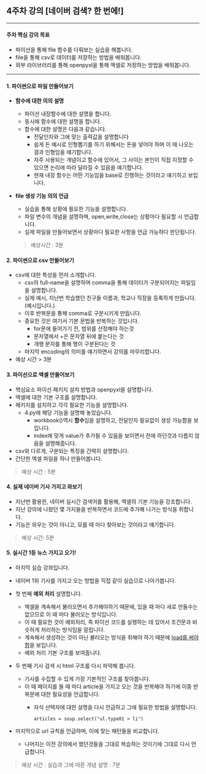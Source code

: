 ## 4주차 강의 [네이버 검색? 한 번에!]
-----
#### 주차 핵심 강의 목표

* 파이선을 통해 file 함수를 다뤄보는 실습을 해봅니다.
* file을 통해 csv로 데이터를 저장하는 방법을 배워봅니다.
* 외부 라이브러리를 통해 openpyxl을 통해 엑셀로 저장하는 방법을 배워봅니다.

-----

#### 1. 파이썬으로 파일 만들어보기

* **함수에 대한 의의 설명** 
  * 파이선 내장함수에 대한 설명을 합니다.
  * 동시에 함수에 대한 설명을 합니다.
  * 함수에 대한 설명은 다음과 같습니다.
      * 전달인자와 그에 맞는 출력값을 설명합니다
      * 쉽게 든 예시로 인형뽑기를 하기 위해서는 돈을 넣어야 하며 이 때 나오는 결과 인형임을 얘기합니다.
      * 자주 사용되는 개념이고 함수에 있어서, 그 사이는 본인이 직접 지정할 수 있으면 논리에 따라 달라질 수 있음을 얘기합니다.
      * 현재 내장 함수는 어떤 기능임을 base로 진행하는 것이라고 얘기하고 보입니다.
* **file 생성 기능 의의 언급**
  * 실습을 통해 상황에 필요한 기능을 설명합니다.
  * 파일 변수의 개념을 설명하며, open,write,close는 상황마다 필요할 시 언급합니다.
  * 실제 파일을 만들어보면서 상황마다 필요한 사항을 언급 가능하다 판단됩니다.
  
  > 예상시간 : 3분

#### 2. 파이썬으로 csv 만들어보기
  * csv에 대한 특성을 먼저 소개합니다.
    * csv의 full-name을 설명하며 comma을 통해 데이터가 구분되어지는 파일임을 설명합니다.
    * 실제 예시, 지난번 학습했던 친구들 이름과, 학교나 직장을 등록하게 만듭니다.(예시입니다.)
    * 이후 반복문을 통해 comma로 구분시키게 만듭니다.
    * 중요한 것은 여기서 기본 문법을 반복하는 것입니다.
      * for문에 들어가기 전, 범위를 산정해야 하는것 
      * 문자열에서 +은 문자열 뒤에 붙는다는 것
      * 개행 문자를 통해 행이 구분된다는 것
    * 마지막 encoding의 의미를 얘기하면서 강의를 마무리합니다.
  * 예상 시간 > 3분

#### 3. 파이선으로 엑셀 만들어보기

  * 핵심요소 파이선 패키지 설치 방법과 openpyxl을 설명합니다.
  * 엑셀에 대한 기본 구조를 설명합니다.
  * 패키지를 설치하고 각각 필요한 기능을 설명합니다.
    * 4.py에 해당 기능을 설명해 놓았습니다.
      * workbook()역시 **함수**임을 설명하고, 전달인자 필요없이 생성 가능함을 보입니다.
      * index에 맞게 value가 추가될 수 있음을 보이면서 전에 하던것과 다름지 않음을 설명해줍니다.
  * csv와 다르게, 구분되는 특징을 간략히 설명합니다.
  * 간단한 엑셀 파일을 하나 만들어봅니다.
  
  > 예상 시간 : 5분

#### 4. 실제 네이버 기사 가지고 와보기

  * 지난번 활용한, 네이버 실시간 검색어를 활용해, 엑셀의 기본 기능을 강조합니다.
  * 지난 강의에 나왔던 몇 가지들을 반복하면서 코드에 추가해 나가는 방식을 취합니다.
  * 기능은 외우는 것이 아니고, 모를 때 마다 찾아보는 것이라고 얘기합니다.

> 예상 시간: 5분

#### 5. 실시간 1등 뉴스 가지고 오기!

* 마지막 실습 강좌입니다.
* 네이버 1위 기사를 가지고 오는 방법을 직접 같이 실습으로 나아가봅니다.
* 첫 번째 **예외 처리** 설명합니다.
  * 엑셀을 계속해서 불러오면서 추가해야하기 때문에, 있을 때 마다 새로 만들수는 없으므로 이 때 마다 불러오는 방식입니다.
  * 이 때 필요한 것이 예외처리, 즉 파이선 코드를 실행하는 데 있어서 조건문과 비슷하게 처리하는 방식임을 알립니다.
  * 계속해서 생성하는 것이 아닌 불러오는 방식을 취해야 하기 때문에 <u>load를 써야함</u>을 보입니다.
  * 예외 처리 기본 구조를 보여줍니다.

* 두 번째 기사 검색 시 html 구조를 다시 파악해 봅니다.
  * 기사를 수집할 수 있게 가장 기본적인 구조를 찾아봅니다.
  * 이 때 페이지를 돌 때 마다 article을 가지고 오는 것을 반복해야 하기에 이중 반복문에 대한 필요성을 언급합니다.
    * 자식 선택자에 대한 설명을 다시 언급하고 그에 필요한 방법을 설명합니다.
  
      ```
      articles = soup.select("ul.type01 > li")
      ```
* 마지막으로 url 규칙을 언급하며, 이에 맞는 패턴들을 비교합니다.
  * 나머지는 이전 강의에서 했던것들을 그대로 복습하는 것이기에 그대로 다시 언급합니다.

> 예상 시간 : 실습과 그에 따른 개념 설명 : 7분